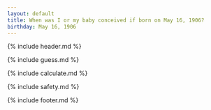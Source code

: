```yaml
---
layout: default
title: When was I or my baby conceived if born on May 16, 1906?
birthday: May 16, 1906
---
```


{% include header.md %}

{% include guess.md %}

{% include calculate.md %}

{% include safety.md %}

{% include footer.md %}



